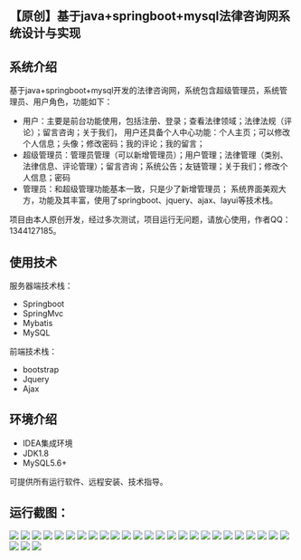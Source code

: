 ## 【原创】基于java+springboot+mysql法律咨询网系统设计与实现

## 系统介绍

基于java+springboot+mysql开发的法律咨询网，系统包含超级管理员，系统管理员、用户角色，功能如下：
- 用户：主要是前台功能使用，包括注册、登录；查看法律领域；法律法规（评论）；留言咨询；关于我们，
用户还具备个人中心功能：个人主页；可以修改个人信息；头像；修改密码；我的评论；我的留言；
- 超级管理员：管理员管理（可以新增管理员）；用户管理；法律管理（类别、法律信息、评论管理）；留言咨询；系统公告；友链管理；关于我们；修改个人信息；密码
- 管理员：和超级管理功能基本一致，只是少了新增管理员；
系统界面美观大方，功能及其丰富，使用了springboot、jquery、ajax、layui等技术栈。


项目由本人原创开发，经过多次测试，项目运行无问题，请放心使用，作者QQ：1344127185。

## 使用技术

服务器端技术栈：

- Springboot
- SpringMvc
- Mybatis
- MySQL

前端技术栈：

- bootstrap
- Jquery
- Ajax

## 环境介绍

- IDEA集成环境
- JDK1.8
- MySQL5.6+

可提供所有运行软件、远程安装、技术指导。

## 运行截图：
![](https://github.com/itcoderyhl/Laws/blob/main/images/2.png)
![](https://github.com/itcoderyhl/Laws/blob/main/images/3.png)
![](https://github.com/itcoderyhl/Laws/blob/main/images/4.png)
![](https://github.com/itcoderyhl/Laws/blob/main/images/5.png)
![](https://github.com/itcoderyhl/Laws/blob/main/images/6.png)
![](https://github.com/itcoderyhl/Laws/blob/main/images/7.png)
![](https://github.com/itcoderyhl/Laws/blob/main/images/8.png)
![](https://github.com/itcoderyhl/Laws/blob/main/images/9.png)
![](https://github.com/itcoderyhl/Laws/blob/main/images/10.png)
![](https://github.com/itcoderyhl/Laws/blob/main/images/11.png)
![](https://github.com/itcoderyhl/Laws/blob/main/images/12.png)
![](https://github.com/itcoderyhl/Laws/blob/main/images/13.png)
![](https://github.com/itcoderyhl/Laws/blob/main/images/14.png)
![](https://github.com/itcoderyhl/Laws/blob/main/images/15.png)
![](https://github.com/itcoderyhl/Laws/blob/main/images/16.png)
![](https://github.com/itcoderyhl/Laws/blob/main/images/17.png)
![](https://github.com/itcoderyhl/Laws/blob/main/images/18.png)
![](https://github.com/itcoderyhl/Laws/blob/main/images/19.png)
![](https://github.com/itcoderyhl/Laws/blob/main/images/20.png)
![](https://github.com/itcoderyhl/Laws/blob/main/images/21.png)
![](https://github.com/itcoderyhl/Laws/blob/main/images/22.png)
![](https://github.com/itcoderyhl/Laws/blob/main/images/23.png)
![](https://github.com/itcoderyhl/Laws/blob/main/images/24.png)
![](https://github.com/itcoderyhl/Laws/blob/main/images/25.png)
![](https://github.com/itcoderyhl/Laws/blob/main/images/26.png)
![](https://github.com/itcoderyhl/Laws/blob/main/images/27.png)
![](https://github.com/itcoderyhl/Laws/blob/main/images/28.png)
![](https://github.com/itcoderyhl/Laws/blob/main/images/29.png)

